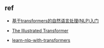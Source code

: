 

## ref
+ [基于transformers的自然语言处理(NLP)入门](https://github.com/datawhalechina/learn-nlp-with-transformers/tree/main)
+ [The Illustrated Transformer](https://jalammar.github.io/illustrated-transformer/)


+ [learn-nlp-with-transformers](https://github.com/datawhalechina/learn-nlp-with-transformers/tree/main/docs/%E7%AF%87%E7%AB%A01-%E5%89%8D%E8%A8%80)